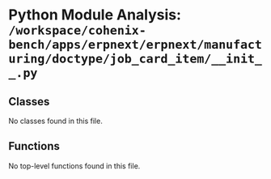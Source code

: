 # Python Module Analysis: `/workspace/cohenix-bench/apps/erpnext/erpnext/manufacturing/doctype/job_card_item/__init__.py`

## Classes

No classes found in this file.


## Functions

No top-level functions found in this file.
